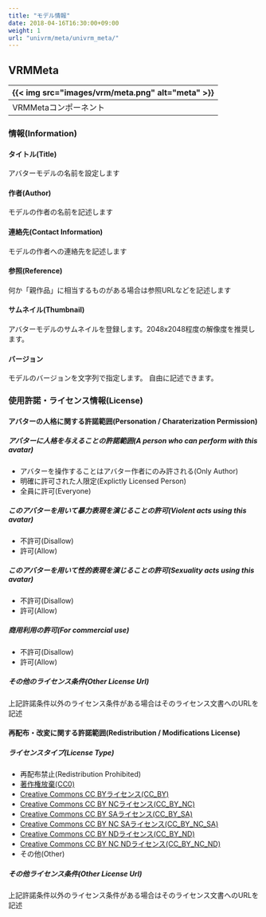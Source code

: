 ```yaml
---
title: "モデル情報"
date: 2018-04-16T16:30:00+09:00
weight: 1
url: "univrm/meta/univrm_meta/"
---
```


## VRMMeta

|{{< img src="images/vrm/meta.png" alt="meta" >}}|
|-----|
|VRMMetaコンポーネント|

### 情報(Information)
#### タイトル(Title)
アバターモデルの名前を設定します

#### 作者(Author)
モデルの作者の名前を記述します

#### 連絡先(Contact Information)
モデルの作者への連絡先を記述します

#### 参照(Reference)
何か「親作品」に相当するものがある場合は参照URLなどを記述します

#### サムネイル(Thumbnail)
アバターモデルのサムネイルを登録します。2048x2048程度の解像度を推奨します。

#### バージョン
モデルのバージョンを文字列で指定します。
自由に記述できます。

### 使用許諾・ライセンス情報(License)
#### アバターの人格に関する許諾範囲(Personation / Charaterization Permission)
##### アバターに人格を与えることの許諾範囲(A person who can perform with this avatar)
* アバターを操作することはアバター作者にのみ許される(Only Author)
* 明確に許可された人限定(Explictly Licensed Person)
* 全員に許可(Everyone)

##### このアバターを用いて暴力表現を演じることの許可(Violent acts using this avatar)
* 不許可(Disallow)
* 許可(Allow)

##### このアバターを用いて性的表現を演じることの許可(Sexuality acts using this avatar)
* 不許可(Disallow)
* 許可(Allow)

##### 商用利用の許可(For commercial use)
* 不許可(Disallow)
* 許可(Allow)

##### その他のライセンス条件(Other License Url)
上記許諾条件以外のライセンス条件がある場合はそのライセンス文書へのURLを記述

#### 再配布・改変に関する許諾範囲(Redistribution / Modifications License)
##### ライセンスタイプ(License Type)
* 再配布禁止(Redistribution Prohibited)
* [著作権放棄(CC0)](https://creativecommons.org/publicdomain/zero/1.0/deed.ja)
* [Creative Commons CC BYライセンス(CC_BY)](https://creativecommons.org/licenses/by/4.0/deed.ja)
* [Creative Commons CC BY NCライセンス(CC_BY_NC)](https://creativecommons.org/licenses/by-nc/4.0/deed.ja)
* [Creative Commons CC BY SAライセンス(CC_BY_SA)](https://creativecommons.org/licenses/by-sa/4.0/deed.ja)
* [Creative Commons CC BY NC SAライセンス(CC_BY_NC_SA)](https://creativecommons.org/licenses/by-nc-sa/4.0/deed.ja)
* [Creative Commons CC BY NDライセンス(CC_BY_ND)](https://creativecommons.org/licenses/by-nd/4.0/deed.ja)
* [Creative Commons CC BY NC NDライセンス(CC_BY_NC_ND)](https://creativecommons.org/licenses/by-nc-nd/4.0/deed.ja)
* その他(Other)

##### その他ライセンス条件(Other License Url)
上記許諾条件以外のライセンス条件がある場合はそのライセンス文書へのURLを記述

